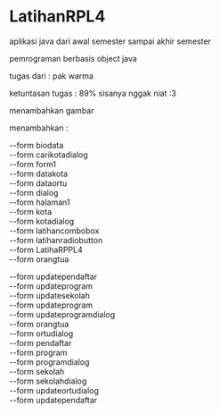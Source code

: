 # LatihanRPL4
aplikasi java dari awal semester sampai akhir semester

pemrograman berbasis object java

tugas dari : pak warma

ketuntasan tugas : 89% sisanya nggak niat :3

menambahkan gambar

menambahkan : 

--form biodata <br>
--form carikotadialog <br>
--form form1 <br>
--form datakota <br>
--form dataortu <br>
--form dialog <br>
--form halaman1 <br>
--form kota <br>
--form kotadialog <br>
--form latihancombobox <br>
--form latihanradiobutton <br>
--form LatihaRPPL4 <br>
--form orangtua <br>

--form updatependaftar <br>
--form updateprogram <br>
--form updatesekolah <br>
--form updateprogram <br>
--form updateprogramdialog <br>
--form orangtua <br>
--form ortudialog <br>
--form pendaftar <br>
--form program <br>
--form programdialog <br>
--form sekolah <br>
--form sekolahdialog <br>
--form updateortudialog <br>
--form updatependaftar <br>

